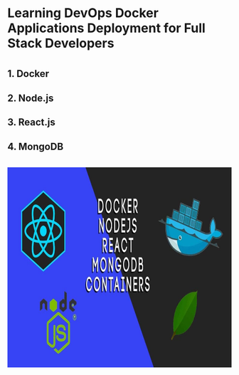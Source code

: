 <h1>Learning DevOps Docker Applications Deployment for Full Stack Developers<h1>
<h2>1. Docker</h2>
<h2>2. Node.js</h2>
<h2>3. React.js</h2>
<h2>4. MongoDB</h2>
<br>
<img src="./images/node-mongodb-react-docker.jpg" alt="node-mongodb-react-docker" title="Docker Node MongoDB React" width="800" height="450" />
